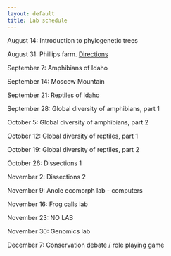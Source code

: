 ```yaml
---
layout: default
title: Lab schedule
---
```


August 14: Introduction to phylogenetic trees

August 31: Phillips farm. [Directions](https://www.google.com/maps/dir/Moscow,+ID/Virgil+Phillips+Farm+Park,+4701-4709+US-95,+Moscow,+ID+83843/@46.7741011,-117.0756329,12z/data=!3m1!4b1!4m13!4m12!1m5!1m1!1s0x54a0212d22c061d1:0x3efd150de6eaad6c!2m2!1d-117.0001651!2d46.7323875!1m5!1m1!1s0x549f8bfed092a71d:0xcd864d4a670b0f2!2m2!1d-117.0160031!2d46.8137036)

September 7: Amphibians of Idaho

September 14: Moscow Mountain

September 21: Reptiles of Idaho

September 28: Global diversity of amphibians, part 1

October 5: Global diversity of amphibians, part 2

October 12: Global diversity of reptiles, part 1

October 19: Global diversity of reptiles, part 2

October 26: Dissections 1

November 2: Dissections 2

November 9: Anole ecomorph lab - computers

November 16: Frog calls lab

November 23: NO LAB

November 30: Genomics lab

December 7: Conservation debate / role playing game
